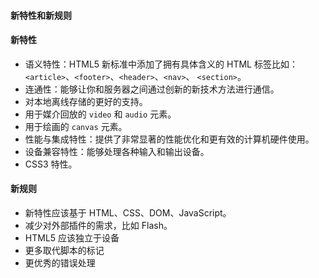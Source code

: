#### 新特性和新规则



#### 新特性

- 语义特性：HTML5 新标准中添加了拥有具体含义的 HTML 标签比如：`<article>`、`<footer>`、`<header>`、`<nav>`、 `<section>`。
- 连通性：能够让你和服务器之间通过创新的新技术方法进行通信。
- 对本地离线存储的更好的支持。
- 用于媒介回放的 `video` 和 `audio` 元素。
- 用于绘画的 `canvas` 元素。
- 性能与集成特性：提供了非常显著的性能优化和更有效的计算机硬件使用。
- 设备兼容特性：能够处理各种输入和输出设备。
- CSS3 特性。

#### 新规则

- 新特性应该基于 HTML、CSS、DOM、JavaScript。
- 减少对外部插件的需求，比如 Flash。
- HTML5 应该独立于设备
- 更多取代脚本的标记
- 更优秀的错误处理